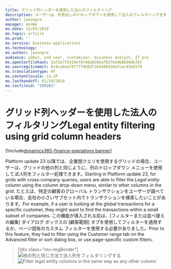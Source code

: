 ```yaml
---
title: グリッド列ヘッダーを使用した法人のフィルタリング
description: ユーザーは、列見出しのドロップダウンを使用して法人のフィルタリングを実行できます。
author: jasongre
manager: AnnBe
ms.date: 12/03/2018
ms.topic: article
ms.prod: ''
ms.service: business-applications
ms.technology: ''
ms.author: jasongre
audience: admin, end user, customizer, business analyst, IT pro
ms.openlocfilehash: 5af2e7f4310ef8740a058baf9376d4b8650db7b7
ms.sourcegitcommit: 0c8ca4eaf47f7f4b83f1b544b910e7cac92bd1f0
ms.translationtype: HT
ms.contentlocale: ja-JP
ms.lasthandoff: 01/10/2019
ms.locfileid: "199281"
---
```

# <a name="legal-entity-filtering-using-grid-column-headers"></a><span data-ttu-id="5a505-103">グリッド列ヘッダーを使用した法人のフィルタリング</span><span class="sxs-lookup"><span data-stu-id="5a505-103">Legal entity filtering using grid column headers</span></span> 

[!include[dynamics365-finance-operations banner](../includes/dynamics365-finance-operations.md)]

<span data-ttu-id="5a505-104">Platform update 23 以降では、企業間クエリを使用するグリッドの場合、ユーザーは、グリッドの他の列と同じように、列のドロップダウン メニューを使用して*法人*列をフィルター処理できます。</span><span class="sxs-lookup"><span data-stu-id="5a505-104">Starting in Platform update 23, for grids with cross-company queries, users are able to filter the *Legal entity* column using the column  drop-down menu, similar to other columns in the grid.</span></span> <span data-ttu-id="5a505-105">たとえば、特定の顧客のグローバル トランザクションをユーザーが調べている場合、会社の小さいサブセット内でトランザクションを検索したいことがあります。</span><span class="sxs-lookup"><span data-stu-id="5a505-105">For example, if a user is looking at the global transactions for a specific customer, they might want to find the transactions within a small subset of companies.</span></span> <span data-ttu-id="5a505-106">この機能が導入される前は、[フィルターまたは並べ替えの編集] ダイアログ ボックスの [顧客範囲] タブを使用してフィルターを適用するか、ページ固有のカスタム フィルターを使用する必要がありました。</span><span class="sxs-lookup"><span data-stu-id="5a505-106">Prior to this feature, they had to filter using the Customer range tab on the Advanced filter or sort dialog box, or use page-specific custom filters.</span></span>  

> [!div class="mx-imgBorder"]
> <span data-ttu-id="5a505-107">![他の列と同じ方法で法人列をフィルタリングする](media/legalEntityFiltering.png  "他の列と同じ方法で法人列をフィルタリングする")</span><span class="sxs-lookup"><span data-stu-id="5a505-107">![Filter legal entity columns in the same way as any other column](media/legalEntityFiltering.png  "Filter legal entity columns in the same way as any other column")</span></span>

